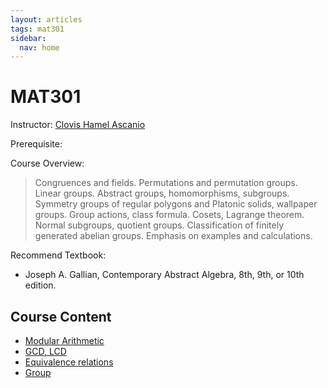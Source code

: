 ```yaml
---
layout: articles
tags: mat301
sidebar:
  nav: home
---
```




# MAT301

Instructor: [Clovis Hamel Ascanio]()

Prerequisite: 

Course Overview:

> Congruences and fields. Permutations and permutation groups. Linear groups. Abstract groups, homomorphisms, subgroups. Symmetry groups of regular polygons and Platonic solids, wallpaper groups. Group actions, class formula. Cosets, Lagrange theorem. Normal subgroups, quotient groups. Classification of finitely generated abelian groups. Emphasis on examples and calculations.

Recommend Textbook:

- Joseph A. Gallian, Contemporary Abstract Algebra, 8th, 9th, or 10th edition.

## Course Content

- [Modular Arithmetic](Modular)
- [GCD, LCD](GCD)
- [Equivalence relations](Equivalence)
- [Group](Group)